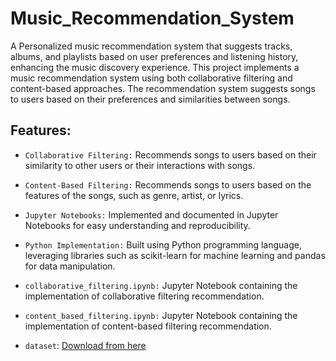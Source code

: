# Music_Recommendation_System

A Personalized music recommendation system that suggests tracks, albums, and playlists based on user preferences and listening history, enhancing the music discovery experience.
This project implements a music recommendation system using both collaborative filtering and content-based approaches. 
The recommendation system suggests songs to users based on their preferences and similarities between songs.

## Features:

* `Collaborative Filtering:` Recommends songs to users based on their similarity to other users or their interactions with songs.
* `Content-Based Filtering:` Recommends songs to users based on the features of the songs, such as genre, artist, or lyrics.
* `Jupyter Notebooks:` Implemented and documented in Jupyter Notebooks for easy understanding and reproducibility.
* `Python Implementation:` Built using Python programming language, leveraging libraries such as scikit-learn for machine learning and pandas for data manipulation.

* `collaborative_filtering.ipynb:` Jupyter Notebook containing the implementation of collaborative filtering recommendation.
* `content_based_filtering.ipynb:` Jupyter Notebook containing the implementation of content-based filtering recommendation.
* `dataset`: [Download from here](https://drive.google.com/file/d/1RIy5n4fkEs0XDuQWB1EAfFiQc4wmyYBN/view?usp=sharing)
